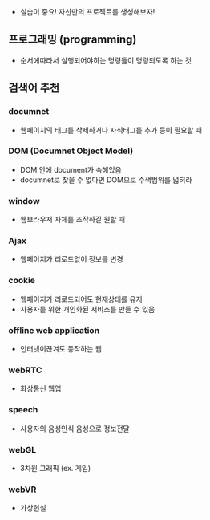- 실습이 중요! 자신만의 프로젝트를 생성해보자!

## 프로그래밍 (programming)
- 순서에따라서 실행되어야하는 명령들이 명령되도록 하는 것

## 검색어 추천
### documnet
- 웹페이지의 태그를 삭제하거나 자식태그를 추가 등이 필요할 때

### DOM (Documnet Object Model)
- DOM 안에 document가 속해있음
- documnet로 찾을 수 없다면 DOM으로 수색범위를 넓혀라

### window
- 웹브라우저 자체를 조작하길 원할 때

### Ajax
- 웹페이지가 리로드없이 정보를 변경

### cookie
- 웹페이지가 리로드되어도 현재상태를 유지
- 사용자를 위한 개인화된 서비스를 만들 수 있음

### offline web application
- 인터넷이끊겨도 동작하는 웹

### webRTC
- 화상통신 웹앱

### speech
- 사용자의 음성인식 음성으로 정보전달

### webGL
- 3차원 그래픽 (ex. 게임)

### webVR
- 가상현실

